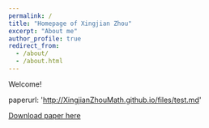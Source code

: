```yaml
---
permalink: /
title: "Homepage of Xingjian Zhou"
excerpt: "About me"
author_profile: true
redirect_from: 
  - /about/
  - /about.html
---
```


Welcome!


paperurl: 'http://XingjianZhouMath.github.io/files/test.md'

[Download paper here](http://XingjianZhouMath.github.io/files/test.md)
